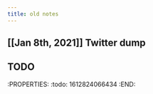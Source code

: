 ```yaml
---
title: old notes
---
```


## [[Jan 8th, 2021]] Twitter dump
## TODO 
:PROPERTIES:
:todo: 1612824066434
:END:
